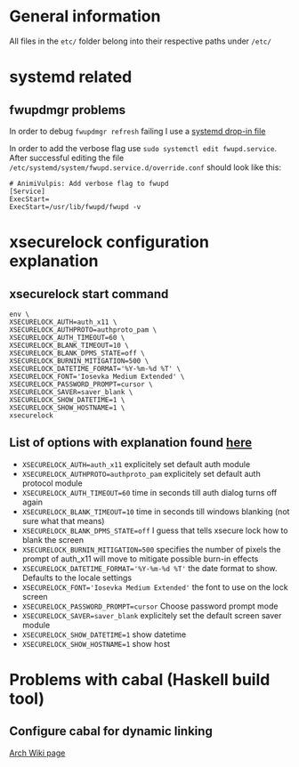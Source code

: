 # General information

All files in the `etc/` folder belong into their respective paths under `/etc/`

# systemd related

## fwupdmgr problems

In order to debug `fwupdmgr refresh` failing I use a [systemd drop-in file](https://wiki.archlinux.org/index.php/Systemd#Drop-in_files)

In order to add the verbose flag use `sudo systemctl edit fwupd.service`.
After successful editing the file `/etc/systemd/system/fwupd.service.d/override.conf` should look like this:
```
# AnimiVulpis: Add verbose flag to fwupd
[Service]
ExecStart=
ExecStart=/usr/lib/fwupd/fwupd -v
```

# xsecurelock configuration explanation

## xsecurelock start command

    env \
    XSECURELOCK_AUTH=auth_x11 \
    XSECURELOCK_AUTHPROTO=authproto_pam \
    XSECURELOCK_AUTH_TIMEOUT=60 \
    XSECURELOCK_BLANK_TIMEOUT=10 \
    XSECURELOCK_BLANK_DPMS_STATE=off \
    XSECURELOCK_BURNIN_MITIGATION=500 \
    XSECURELOCK_DATETIME_FORMAT='%Y-%m-%d %T' \
    XSECURELOCK_FONT='Iosevka Medium Extended' \
    XSECURELOCK_PASSWORD_PROMPT=cursor \
    XSECURELOCK_SAVER=saver_blank \
    XSECURELOCK_SHOW_DATETIME=1 \
    XSECURELOCK_SHOW_HOSTNAME=1 \
    xsecurelock

## List of options with explanation found [here](https://github.com/google/xsecurelock#options)

* `XSECURELOCK_AUTH=auth_x11` explicitely set default auth module
* `XSECURELOCK_AUTHPROTO=authproto_pam` explicitely set default auth protocol module
* `XSECURELOCK_AUTH_TIMEOUT=60` time in seconds till auth dialog turns off again
* `XSECURELOCK_BLANK_TIMEOUT=10` time in seconds till windows blanking (not sure what that means)
* `XSECURELOCK_BLANK_DPMS_STATE=off` I guess that tells xsecure lock how to blank the screen
* `XSECURELOCK_BURNIN_MITIGATION=500` specifies the number of pixels the prompt of auth_x11 will move to mitigate possible burn-in effects
* `XSECURELOCK_DATETIME_FORMAT='%Y-%m-%d %T'` the date format to show. Defaults to the locale settings
* `XSECURELOCK_FONT='Iosevka Medium Extended'` the font to use on the lock screen
* `XSECURELOCK_PASSWORD_PROMPT=cursor` Choose password prompt mode
* `XSECURELOCK_SAVER=saver_blank` explicitely set the default screen saver module
* `XSECURELOCK_SHOW_DATETIME=1` show datetime
* `XSECURELOCK_SHOW_HOSTNAME=1` show host

# Problems with cabal (Haskell build tool)

## Configure cabal for dynamic linking

[Arch Wiki page](https://wiki.archlinux.org/index.php/haskell#Configuring_Cabal_for_dynamic_linking)
